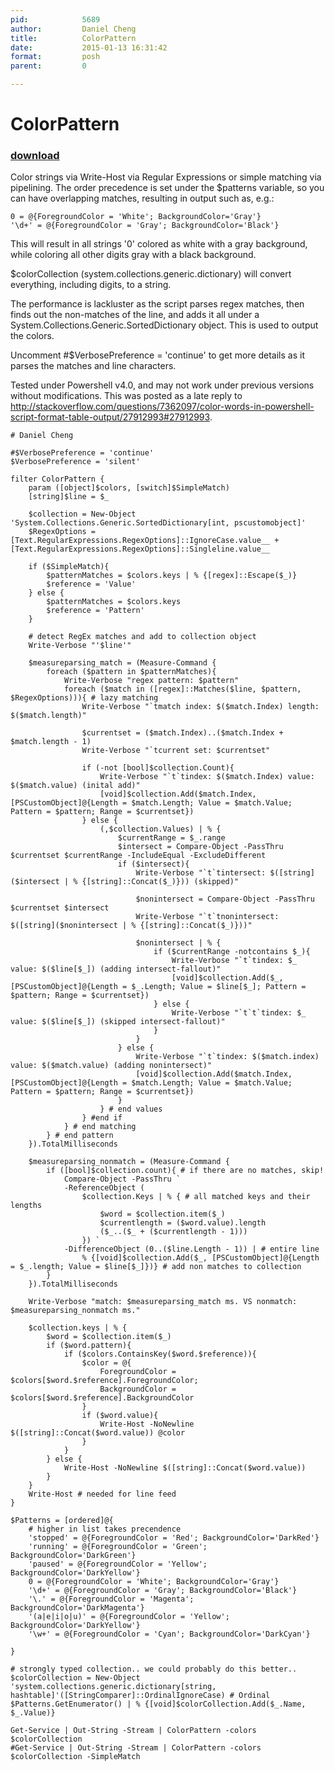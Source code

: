 ```yaml
---
pid:            5689
author:         Daniel Cheng
title:          ColorPattern
date:           2015-01-13 16:31:42
format:         posh
parent:         0

---
```


# ColorPattern

### [download](//scripts/5689.ps1)

Color strings via Write-Host via Regular Expressions or simple matching via pipelining. The order precedence is set under the $patterns variable, so you can have overlapping matches, resulting in output such as, e.g.:

    0 = @{ForegroundColor = 'White'; BackgroundColor='Gray'}
    '\d+' = @{ForegroundColor = 'Gray'; BackgroundColor='Black'}

This will result in all strings '0' colored as white with a gray background, while coloring all other digits gray with a black background.

$colorCollection (system.collections.generic.dictionary) will convert everything, including digits, to a string.

The performance is lackluster as the script parses regex matches, then finds out the non-matches of the line, and adds it all under a System.Collections.Generic.SortedDictionary object. This is used to output the colors.

Uncomment #$VerbosePreference = 'continue' to get more details as it parses the matches and line characters.

Tested under Powershell v4.0, and may not work under previous versions without modifications. This was posted as a late reply to http://stackoverflow.com/questions/7362097/color-words-in-powershell-script-format-table-output/27912993#27912993.



```posh
# Daniel Cheng

#$VerbosePreference = 'continue'
$VerbosePreference = 'silent'

filter ColorPattern {
    param ([object]$colors, [switch]$SimpleMatch)
    [string]$line = $_

    $collection = New-Object 'System.Collections.Generic.SortedDictionary[int, pscustomobject]'
    $RegexOptions = [Text.RegularExpressions.RegexOptions]::IgnoreCase.value__ + [Text.RegularExpressions.RegexOptions]::Singleline.value__

    if ($SimpleMatch){
        $patternMatches = $colors.keys | % {[regex]::Escape($_)}
        $reference = 'Value'
    } else {
        $patternMatches = $colors.keys
        $reference = 'Pattern'
    }

    # detect RegEx matches and add to collection object
    Write-Verbose "'$line'"

    $measureparsing_match = (Measure-Command {
        foreach ($pattern in $patternMatches){
            Write-Verbose "regex pattern: $pattern"
            foreach ($match in ([regex]::Matches($line, $pattern, $RegexOptions))){ # lazy matching
                Write-Verbose "`tmatch index: $($match.Index) length: $($match.length)"

                $currentset = ($match.Index)..($match.Index + $match.length - 1)
                Write-Verbose "`tcurrent set: $currentset"

                if (-not [bool]$collection.Count){
                    Write-Verbose "`t`tindex: $($match.Index) value: $($match.value) (inital add)"
                    [void]$collection.Add($match.Index, [PSCustomObject]@{Length = $match.Length; Value = $match.Value; Pattern = $pattern; Range = $currentset})
                } else {
                    (,$collection.Values) | % {
                        $currentRange = $_.range
                        $intersect = Compare-Object -PassThru $currentset $currentRange -IncludeEqual -ExcludeDifferent
                        if ($intersect){
                            Write-Verbose "`t`tintersect: $([string]($intersect | % {[string]::Concat($_)})) (skipped)"

                            $nonintersect = Compare-Object -PassThru $currentset $intersect
                            Write-Verbose "`t`tnonintersect: $([string]($nonintersect | % {[string]::Concat($_)}))"

                            $nonintersect | % {
                                if ($currentRange -notcontains $_){
                                    Write-Verbose "`t`tindex: $_ value: $($line[$_]) (adding intersect-fallout)"
                                    [void]$collection.Add($_, [PSCustomObject]@{Length = $_.Length; Value = $line[$_]; Pattern = $pattern; Range = $currentset})
                                } else {
                                    Write-Verbose "`t`t`tindex: $_ value: $($line[$_]) (skipped intersect-fallout)"
                                }
                            }
                        } else {
                            Write-Verbose "`t`tindex: $($match.index) value: $($match.value) (adding nonintersect)"
                            [void]$collection.Add($match.Index, [PSCustomObject]@{Length = $match.Length; Value = $match.Value; Pattern = $pattern; Range = $currentset})
                        }
                    } # end values
                } #end if
            } # end matching
        } # end pattern
    }).TotalMilliseconds

    $measureparsing_nonmatch = (Measure-Command {
        if ([bool]$collection.count){ # if there are no matches, skip!
            Compare-Object -PassThru `
            -ReferenceObject (
                $collection.Keys | % { # all matched keys and their lengths
                    $word = $collection.item($_)
                    $currentlength = ($word.value).length
                    ($_..($_ + ($currentlength - 1)))
                }) `
            -DifferenceObject (0..($line.Length - 1)) | # entire line
                % {[void]$collection.Add($_, [PSCustomObject]@{Length = $_.length; Value = $line[$_]})} # add non matches to collection
        }
    }).TotalMilliseconds

    Write-Verbose "match: $measureparsing_match ms. VS nonmatch: $measureparsing_nonmatch ms."

    $collection.keys | % {
        $word = $collection.item($_)
        if ($word.pattern){
            if ($colors.ContainsKey($word.$reference)){
                $color = @{
                    ForegroundColor = $colors[$word.$reference].ForegroundColor;
                    BackgroundColor = $colors[$word.$reference].BackgroundColor
                }
                if ($word.value){
                    Write-Host -NoNewline $([string]::Concat($word.value)) @color
                }
            }
        } else {
            Write-Host -NoNewline $([string]::Concat($word.value))
        }
    }
    Write-Host # needed for line feed
}

$Patterns = [ordered]@{
    # higher in list takes precendence
    'stopped' = @{ForegroundColor = 'Red'; BackgroundColor='DarkRed'}
    'running' = @{ForegroundColor = 'Green'; BackgroundColor='DarkGreen'}
    'paused' = @{ForegroundColor = 'Yellow'; BackgroundColor='DarkYellow'}
    0 = @{ForegroundColor = 'White'; BackgroundColor='Gray'}
    '\d+' = @{ForegroundColor = 'Gray'; BackgroundColor='Black'}
    '\.' = @{ForegroundColor = 'Magenta'; BackgroundColor='DarkMagenta'}
    '(a|e|i|o|u)' = @{ForegroundColor = 'Yellow'; BackgroundColor='DarkYellow'}
    '\w+' = @{ForegroundColor = 'Cyan'; BackgroundColor='DarkCyan'}

}

# strongly typed collection.. we could probably do this better..
$colorCollection = New-Object 'system.collections.generic.dictionary[string, hashtable]'([StringComparer]::OrdinalIgnoreCase) # Ordinal
$Patterns.GetEnumerator() | % {[void]$colorCollection.Add($_.Name, $_.Value)}

Get-Service | Out-String -Stream | ColorPattern -colors $colorCollection
#Get-Service | Out-String -Stream | ColorPattern -colors $colorCollection -SimpleMatch
```
